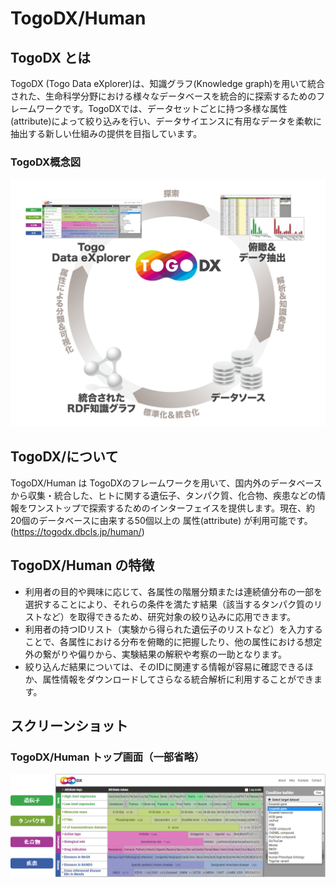 # TogoDX/Human
## TogoDX とは
TogoDX (Togo Data eXplorer)は、知識グラフ(Knowledge graph)を用いて統合された、生命科学分野における様々なデータベースを統合的に探索するためのフレームワークです。TogoDXでは、データセットごとに持つ多様な属性(attribute)によって絞り込みを行い、データサイエンスに有用なデータを柔軟に抽出する新しい仕組みの提供を目指しています。
### TogoDX概念図

![Fig-1](https://raw.githubusercontent.com/dbcls/website/master/services/images/DBCLSservices_TogoDX_concept.png)

## TogoDX/について
TogoDX/Human は TogoDXのフレームワークを用いて、国内外のデータベースから収集・統合した、ヒトに関する遺伝子、タンパク質、化合物、疾患などの情報をワンストップで探索するためのインターフェイスを提供します。現在、約20個のデータベースに由来する50個以上の 属性(attribute) が利用可能です。
(https://togodx.dbcls.jp/human/)


## TogoDX/Human の特徴
- 利用者の目的や興味に応じて、各属性の階層分類または連続値分布の一部を選択することにより、それらの条件を満たす結果（該当するタンパク質のリストなど）を取得できるため、研究対象の絞り込みに応用できます。
- 利用者の持つIDリスト（実験から得られた遺伝子のリストなど）を入力することで、各属性における分布を俯瞰的に把握したり、他の属性における想定外の繋がりや偏りから、実験結果の解釈や考察の一助となります。
- 絞り込んだ結果については、そのIDに関連する情報が容易に確認できるほか、属性情報をダウンロードしてさらなる統合解析に利用することができます。


## スクリーンショット

### TogoDX/Human トップ画面（一部省略）

![Fig-1](https://raw.githubusercontent.com/dbcls/website/master/services/images/DBCLSservices_TogoDXhuman_top.png)

